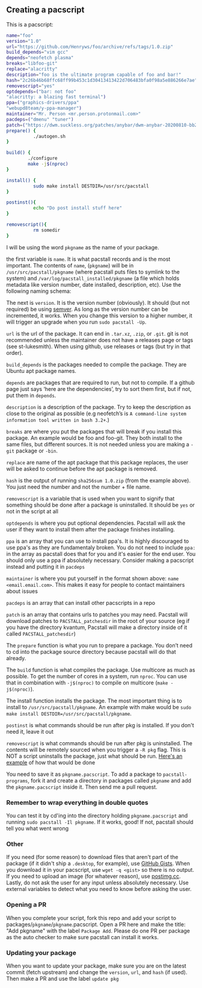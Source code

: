 ## Creating a pacscript
This is a pacscript:
```bash
name="foo"
version="1.0"
url="https://github.com/Henryws/foo/archive/refs/tags/1.0.zip"
build_depends="vim gcc"
depends="neofetch plasma"
breaks="libfoo-git"
replace="alacritty"
description="foo is the ultimate program capable of foo and bar!"
hash="2c26b46b68ffc68ff99b453c1d30413413422d706483bfa0f98a5e886266e7ae"
removescript="yes"
optdepends=("bar: not foo"
"alacritty: a blazing fast terminal")
ppa=("graphics-drivers/ppa"
"webupd8team/y-ppa-manager")
maintainer="Mr. Person <mr.person.protonmail.com>"
pacdeps=("dmenu" "tuner")
patch=("https://dwm.suckless.org/patches/anybar/dwm-anybar-20200810-bb2e722.diff")
prepare() {
          ./autogen.sh
}

build() {
        ./configure
        make -j$(nproc)
}

install() {
          sudo make install DESTDIR=/usr/src/pacstall
}

postinst(){
          echo "Do post install stuff here"
}

removescript(){
          rm somedir
}
```

I will be using the word `pkgname` as the name of your package.

the first variable is `name`. It is what pacstall records and is the most important. The contents of `name`, (`pkgname`) will be in `/usr/src/pacstall/pkgname` (where pacstall puts files to symlink to the system) and `/var/log/pacstall_installed/pkgname` (a file which holds metadata like version number, date installed, description, etc). Use the following naming schema:

The next is `version`. It is the version number (obviously). It should (but not required) be using [semver](https://semver.org). As long as the version number can be incremented, it works. When you change this version to a higher number, it will trigger an upgrade when you run `sudo pacstall -Up`.

`url` is the url of the package. It can end in `.tar.xz`, `.zip`, or `.git`. git is not recommended unless the maintainer does not have a releases page or tags (see st-lukesmith). When using github, use releases or tags (but try in that order).

`build_depends` is the packages needed to compile the package. They are Ubuntu apt package names.

`depends` are packages that are required to run, but not to compile. If a github page just says ‘here are the dependencies’, try to sort them first, but if not, put them in `depends`.

`description` is a description of the package. Try to keep the description as close to the original as possible (e.g neofetch’s is `A command-line system information tool written in bash 3.2+`.)

`breaks` are where you put the packages that will break if you install this package. An example would be foo and foo-git. They both install to the same files, but different sources. It is not needed unless you are making a `-git` package or `-bin`.

`replace` are name of the apt package that this package replaces, the user will be asked to continue before the apt package is removed.

`hash` is the output of running `sha256sum 1.0.zip` (from the example above). You just need the number and not the number + file name.

`removescript` is a variable that is used when you want to signify that something should be done after a package is uninstalled. It should be `yes` or not in the script at all

`optdepends` is where you put optional dependencies. Pacstall will ask the user if they want to install them after the package finishes installing.

`ppa` is an array that you can use to install ppa's. It is highly discouraged to use ppa's as they are fundamentaly broken. You do not need to include `ppa:` in the array as pacstall does that for you and it's easier for the end user. You should only use a ppa if absolutely necessary. Consider making a pacscript instead and putting it in `pacdeps`

`maintainer` is where you put yourself in the format shown above: `name <email.email.com>`. This makes it easy for people to contact maintainers about issues

`pacdeps` is an array that can install other pacscripts in a repo

`patch` is an array that contains urls to patches you may need. Pacstall will download patches to `PACSTALL_patchesdir` in the root of your source (eg if you have the directory kvantum, Pacstall will make a directory inside of it called `PACSTALL_patchesdir`)

The `prepare` function is what you run to prepare a package. You don’t need to cd into the package source directory because pacstall will do that already.

The `build` function is what compiles the package. Use multicore as much as possible. To get the number of cores in a system, run `nproc`. You can use that in combination with `-j$(nproc)` to compile on multicore (`make -j$(nproc)`).

The install function installs the package. The most important thing is to install to `/usr/src/pacstall/pkgname`. An example with make would be `sudo make install DESTDIR=/usr/src/pacstall/pkgname`.

`postinst` is what commands should be run after pkg is installed. If you don't need it, leave it out

`removescript` is what commands should be run after pkg is uninstalled. The contents will be remotely sourced when you trigger a `-R pkg` flag. This is NOT a script uninstalls the package, just what should be run. [Here's an example](https://github.com/pacstall/pacstall-programs/blob/master/packages/tuner/tuner.pacscript) of how that would be done

You need to save it as `pkgname.pacscript`. To add a package to `pacstall-programs`, fork it and create a directory in packages called `pkgname` and add the `pkgname.pacscript` inside it. Then send me a pull request.

### Remember to wrap everything in double quotes

You can test it by cd'ing into the directory holding `pkgname.pacscript` and running `sudo pacstall -Il pkgname`. If it works, good! If not, pacstall should tell you what went wrong

### Other
If you need (for some reason) to download files that aren't part of the package (if it didn't ship a `.desktop`, for example), use [GitHub Gists](https://gist.github.com). When you download it in your pacscript, use `wget -q <gist>` so there is no output. If you need to upload an image (for whatever reason), use [postimg.cc](https://postimg.cc).
Lastly, do not ask the user for any input unless absolutely necessary. Use external variables to detect what you need to know before asking the user.

### Opening a PR
When you complete your script, fork this repo and add your script to packages/`pkgname`/`pkgname`.pacscript. Open a PR here and make the title: "Add pkgname" with the label `Package Add`. Please do one PR per package as the auto checker to make sure pacstall can install it works.

### Updating your package
When you want to update your package, make sure you are on the latest commit (fetch upstream) and change the `version`, `url`, and `hash` (if used). Then make a PR and use the label `update pkg`
